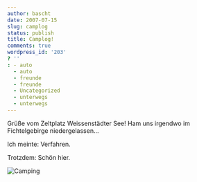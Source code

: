 ```yaml
---
author: bascht
date: 2007-07-15
slug: camplog
status: publish
title: Camplog!
comments: true
wordpress_id: '203'
? ''
: - auto
  - auto
  - freunde
  - freunde
  - Uncategorized
  - unterwegs
  - unterwegs
---
```



Grüße vom Zeltplatz Weissenstädter See! Ham uns irgendwo im Fichtelgebirge niedergelassen...

Ich meinte: Verfahren.

Trotzdem: Schön hier.

![Camping](/blog/2007-07-15-camplog/campingk.jpg)

